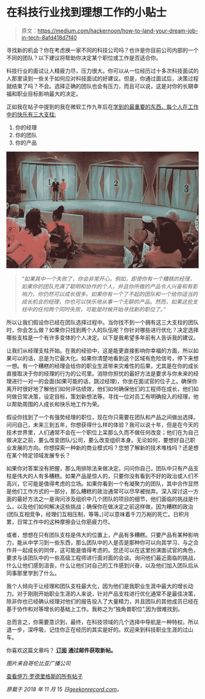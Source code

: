 # 在科技行业找到理想工作的小贴士

> 原文：<https://medium.com/hackernoon/how-to-land-your-dream-job-in-tech-8afd418d7f40>

寻找新的机会？你在考虑换一家不同的科技公司吗？也许是你目前公司内部的一个不同的团队？以下建议将帮助你决定某个职位或工作是否适合你。

科技行业的面试让人精疲力尽，压力很大。你可以从一位经历过十多次科技面试的人那里读到一些关于如何应对科技面试的好建议。但是，你通过面试后，决策过程就结束了吗？不会。选择正确的团队也会有压力，而且可以说，这是对你的长期幸福和职业目标影响最大的决定。

正如我在帖子中提到的我在微软工作九年后在[学到的最重要的东西，每个人在工作中的快乐有三大支柱:](https://geekonrecord.com/2018/07/19/im-leaving-microsoft-after-9-years-this-is-what-i-learned/)

1.  你的经理
2.  你的团队
3.  你的产品

![](img/ad93c3b68633a943cf95b2260acd346a.png)

> *“如果其中一个失败了，你会非常开心。例如，即使你有一个糟糕的经理，如果你的团队充满了聪明和协作的个人，并且你所做的产品令人兴奋和有影响力，你仍然可以成长很多。如果你有一个了不起的团队和一个给你适当的成长机会的经理，你也可以快乐地从事一个无聊的产品。然而，如果这些支柱中的任何两个同时失败，可能是时候开始寻找新的职位了。”*

所以让我们假设你已经在团队选择过程中。当你找不到一个拥有这三大支柱的团队时，你会怎么做？如果你只找到两个人的队伍呢？你针对哪些进行优化？决定选择哪些支柱是一个有许多变体的个人决定。以下是我希望多年前有人告诉我的建议。

让我们从经理支柱开始。在我的经验中，这是能更直接影响你幸福的方面，所以如果可以的话，总是为它最大化。如果你清楚地看到这个区域有危险信号，停下来想一想。有一个糟糕的经理会给你的职业生涯带来灾难性的后果，尤其是在你的成长直接取决于你的经理的行为的公司里。消除你担忧的最好方法是要求与你未来的经理进行一对一的会面(如果可能的话，跳过经理)，你坐在面试官的位子上。确保你离开时很好地了解他们如何评估绩效，他们如何确保他们的工程师在成长，他们如何做日常决策，设定目标，策划新想法等。寻找一位对员工有明确投入的经理，他以帮助周围的人成长和快乐地工作为荣。

假设你找到了一个有强势经理的职位，现在你只需要在团队和产品之间做出选择。问问自己，未来三到五年，你想获得什么样的体验？我可以说十年，但是在今天的技术世界里，人们通常不会在一个职位上呆那么久而不做任何改变；他们在为自己做决定之前，要么改变团队/公司，要么改变组织本身。无论如何，要想好自己职业发展的方向。你想探索一种新的商业模式吗？您想了解新的技术堆栈吗？还是想在某个特定领域发展专长？

如果你对答案没有把握，那么用排除法来做决定。问问你自己，团队中只有产品支柱是伟大的人有多糟糕。如果产品是惊人的，只要你没有看到不好的政治或人们不高兴，它可能是值得考虑的立场。如果你看到一个有凝聚力的团队，其中合作显然是他们工作方式的一部分，那么糟糕的政治通常可以尽早被抛弃。深入探讨这一方面的最好方法之一是询问涉及组织中几个团队的项目的细节，他们面临的挑战是什么，以及他们如何解决这些挑战；确保你在做决定之前这样做，因为糟糕的政治(团队互相竞争，经理们互相压制，等等。)可以意味着千刀万剐的死亡。日积月累，日常工作中的这种摩擦会让你筋疲力尽。

或者，想想在只有团队支柱是伟大的位置上，产品有多糟糕。只要产品有某种影响力，能从中学习到一些东西，那么团队中的人是否是那种你可以向其学习、与之合作并一起成长的同伴，这可能是值得考虑的。您还可以在这里扮演面试官的角色，要求与该团队中的一些高级工程师进行面对面的会谈。询问他们最近面临的挑战，什么让他们感到沮丧，什么让他们对自己的工作感到兴奋，以及他们加入团队后从同事那里学到了什么。

我个人倾向于让经理和团队支柱最大化，因为他们是我职业生涯中最大的增长动力。对于刚刚开始职业生涯的人来说，针对产品支柱进行优化通常不是最佳决策，除非你也已经确认经理对他们的报告投入了大量精力，并且团队的其他成员已经在基于协作和对等增长的基础上工作。我称之为“独角兽职位”,因为很难找到。

总而言之，你需要意识到，最终，在科技领域的几个选择中导航是一种特权。所以退一步，深呼吸，记住你正在经历的其实是好的。欢迎来到科技职业生涯的过山车。

你喜欢这篇文章吗？ [**订阅**](https://geekonrecord.com/subscribe/) **通过邮件获取新帖。**

*图片来自哥伦比亚广播公司*

[查看伊万·罗德里格斯的所有帖子](https://geekonrecord.com/author/irodrisa/)

*原载于 2018 年 11 月 15 日*[*geekonrecord.com*](https://geekonrecord.com/2018/11/14/how-to-land-your-dream-job-in-tech/)*。*